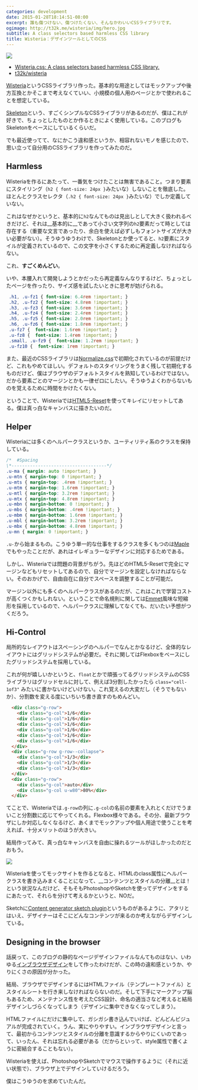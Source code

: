 ```yaml
---
categories: development
date: 2015-01-28T18:14:51-08:00
excerpt: 誰も傷つけない、傷つけたくない、そんなかわいいCSSライブラリです。
ogimage: http://t32k.me/wisteria/img/hero.jpg
subtitle: A class selectors based harmless CSS library
title: Wisteria：デザインツールとしてのCSS
---
```


![](http://t32k.me/wisteria/img/hero.jpg)

+ [Wisteria.css: A class selectors based harmless CSS library.](http://t32k.me/wisteria/)
+ [t32k/wisteria](https://github.com/t32k/wisteria)

[Wisteria](http://t32k.me/wisteria/)というCSSライブラリ作った。基本的な用途としてはモックアップや後方互換とかそこまで考えなくていい、小規模の個人用のページとかで使われることを想定している。

[Skeleton](http://getskeleton.com/)という、すごくシンプルなCSSライブラリがあるのだが、僕はこれが好きで、ちょっとしたものとか作るときによく使用している。このブログもSkeletonをベースにしているくらいだ。

でも最近使ってて、なにかこう違和感というか、相容れないモノを感じたので、思い立って自分用のCSSライブラリを作ってみたのだ。


## Harmless

Wisteriaを作るにあたって、一番気をつけたことは無害であること。つまり要素にスタイリング（`h2 { font-size: 24px }`みたいな）しないことを徹底した。ほとんとクラスセレクタ（`.h2 { font-size: 24px }`みたいな）でしか定義していない。

これはなぜかというと、基本的に`h2`なんてものは見出しとして大きく扱われるべきだけど、それは__基本的に__であって小さい文字列の`h2`要素だって時としては存在する（重要な文言であったり、余白を使えば必ずしもフォントサイズが大きい必要がない）。そうゆうゆうわけで、Skeletonとか使ってると、`h2`要素にスタイルが定義されているので、この文字を小さくするために再定義しなければならない。

これ、__すごくめんどい__。

いや、本腰入れて開発しようとかだったら再定義なんなりするけど、ちょっとしたページを作ったり、サイズ感を試したいときに思考が妨げられる。


```css
 .h1, .u-fz1 { font-size: 6.4rem !important; }
 .h2, .u-fz2 { font-size: 4.8rem !important; }
 .h3, .u-fz3 { font-size: 3.6rem !important; }
 .h4, .u-fz4 { font-size: 2.4rem !important; }
 .h5, .u-fz5 { font-size: 2.0rem !important; }
 .h6, .u-fz6 { font-size: 1.8rem !important; } 
 .u-fz7 {  font-size: 1.6rem !important; } 
 .u-fz8 {  font-size: 1.4rem !important; }
 .small, .u-fz9 {  font-size: 1.2rem !important; }
 .u-fz10 {  font-size: 1rem !important; }
```

また、最近のCSSライブラリは[Normalize.css](http://necolas.github.io/normalize.css/)で初期化されているのが前提だけど、これもやめてほしい。デフォルトのスタイリングをうまく残して初期化するものだけど、僕はブラウザのデフォルトスタイルを熟知しているわけではない。だから要素ごとのマージンとかも一律ゼロにしたい。そうゆうよくわからないものを覚えるために時間をかけたくない。

ということで、Wisteriaでは[HTML5-Reset](https://github.com/murtaugh/HTML5-Reset)を使ってキレイにリセットしてある。僕は真っ白なキャンバスに描きたいのだ。


## Helper

Wisteriaには多くのヘルパークラスというか、ユーティリティ系のクラスを保持している。

```css
/*	#Spacing
\*------------------------------------*/
.u-ma { margin: auto !important; }
.u-mtn { margin-top: 0 !important; }
.u-mts { margin-top: .4rem !important; }
.u-mtm { margin-top: 1.6rem !important; }
.u-mtl { margin-top: 3.2rem !important; }
.u-mtx { margin-top: 4.8rem !important; }
.u-mbn { margin-bottom: 0 !important; }
.u-mbs { margin-bottom: .4rem !important; }
.u-mbm { margin-bottom: 1.6rem !important; }
.u-mbl { margin-bottom: 3.2rem !important; }
.u-mbx { margin-bottom: 4.8rem !important; }
.u-mn { margin: 0 !important; }
```

`.u-`から始まるもの。こうゆう単一的な仕事をするクラスを多くもつのは[Maple](https://github.com/t32k/maple)でもやったことだが、あれはイレギュラーなデザインに対応するためである。

しかし、Wisteriaでは問題の背景がちがう。先ほどのHTML5-Resetで完全にマージンなどもリセットしてあるので、自分でマージンを設定しなければならない。そのおかげで、自由自在に自分でスペースを調整することが可能だ。

マージン以外にも多くのヘルパークラスがあるのだが、これはこれで学習コストが高くつくかもしれない。ということで命名規則に関しては[Emmet](http://docs.emmet.io/cheat-sheet/)風味な短縮形を採用しているので、ヘルパークラスに理解してなくても、だいたい予想がつくだろう。

## Hi-Control

局所的なレイアウトはスペーシングのヘルパーでなんとかなるけど、全体的なレイアウトにはグリッドシステムが必要だ。それに関してはFlexboxをベースにしたグリッドシステムを採用している。

これが何が嬉しいかというと、`float`とかで頑張ってるグリッドシステムのCSSライブラリはグリッドセルに対して、例えば3分割したかったら `class="cell-1of3"` みたいに書かないけどいけない。これ覚えるの大変だし（そうでもないか）、分割数を変える度にいちいち書き直すのもめんどい。

```html
  <div class="g-row">
    <div class="g-col">1/6</div>
    <div class="g-col">1/6</div>
    <div class="g-col">1/6</div>
    <div class="g-col">1/6</div>
    <div class="g-col">1/6</div>
    <div class="g-col">1/6</div>
  </div>
  <div class="g-row g-row--collapse">
    <div class="g-col">1/3</div>
    <div class="g-col">1/3</div>
    <div class="g-col">1/3</div>
  </div>
  <div class="g-row">
    <div class="g-col">auto</div>
    <div class="g-col u-w80">80%</div>
  </div>
```
てことで、Wisteriaでは`.g-row`の列に`.g-col`の名前の要素を入れとくだけでうまいこと分割数に応じてやってくれる。Flexbox様々である。その分、最新ブラウザにしか対応しなくなるけど、あくまでモックアップや個人用途で使うことを考えれば、十分メリットのほうが大きい。

結局作ってみて、真っ白なキャンバスを自由に操れるツールがほしかったのだとおもう。

[![](/mol/images/2015/0128-00.jpg)](http://alistapart.com/article/understandingprogressiveenhancement)

Wisteriaを使ってモックサイトを作るとなると、HTMLのclass属性にヘルパークラスを書き込みまくることになって、__コンテンツとスタイルの分離__とは！という状況なんだけど、そもそもPhotoshopやSketchを使ってデザインをするにあたって、それらを分けて考えるかというと、NOだ。

Sketchに[Content generator sketch plugin](https://github.com/timuric/Content-generator-sketch-plugin)というものがあるように、アタリとはいえ、デザイナーはそこにどんなコンテンツが来るのか考えながらデザインしている。

## Designing in the browser
 
話戻って、このブログの静的なページデザインファイルなんてものはない、いわゆる[インブラウザデザイン](http://css.studiomohawk.com/in-browser-design/2011/04/16/designing_in_browser/)をして作ったわけだが、この時の違和感というか、やりにくさの原因が分かった。

結局、ブラウザでデザインするにはHTMLファイル（テンプレートファイル）とスタイルシートを行き来しなければならないのだ。そして下手にマークアップ脳もあるため、メンテナンス性を考えたCSS設計、命名の適当さなど考えると結局デザインしづらくなってしまう（デザインに集中できなくなってしまう）。

HTMLファイルにだけに集中して、ガシガシ書き込んでいけば、どんどんビジュアルが完成されていく。うん、実にやりやすい。インブラウザデザインと言って、最初からコンテンツとスタイルの分離を意識するからやりにくいのであって、いったん、それは忘れる必要がある（だからといって、style属性で書くように密結合することもない）。

Wisteriaを使えば、PhotoshopやSketchでマウスで操作するように（それに近い状態で）、ブラウザ上でデザインしていけるだろう。

僕はこうゆうのを求めていたんだ。




